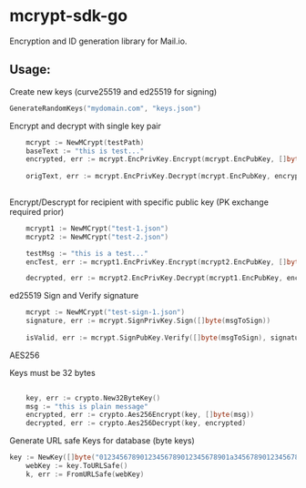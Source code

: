 # mcrypt-sdk-go

Encryption and ID generation library for Mail.io. 

## Usage: 

Create new keys (curve25519 and ed25519 for signing)
```go
GenerateRandomKeys("mydomain.com", "keys.json")
```

Encrypt and decrypt with single key pair
```go
    mcrypt := NewMCrypt(testPath)
	baseText := "this is test..."
	encrypted, err := mcrypt.EncPrivKey.Encrypt(mcrypt.EncPubKey, []byte(baseText))
	
	origText, err := mcrypt.EncPrivKey.Decrypt(mcrypt.EncPubKey, encrypted)
	
```

Encrypt/Descrypt for recipient with specific public key (PK exchange required prior)

```go
	mcrypt1 := NewMCrypt("test-1.json")
	mcrypt2 := NewMCrypt("test-2.json")

	testMsg := "this is a test..."
	encTest, err := mcrypt1.EncPrivKey.Encrypt(mcrypt2.EncPubKey, []byte(testMsg))

	decrypted, err := mcrypt2.EncPrivKey.Decrypt(mcrypt1.EncPubKey, encTest)
```

ed25519 Sign and Verify signature

```go
	mcrypt := NewMCrypt("test-sign-1.json")
	signature, err := mcrypt.SignPrivKey.Sign([]byte(msgToSign))
	
	isValid, err := mcrypt.SignPubKey.Verify([]byte(msgToSign), signature)
```

AES256 

Keys must be 32 bytes

```go
    
    key, err := crypto.New32ByteKey()
	msg := "this is plain message"
	encrypted, err := crypto.Aes256Encrypt(key, []byte(msg))
	decrypted, err := crypto.Aes256Decrypt(key, encrypted)
```

Generate URL safe Keys for database (byte keys)

```go
key := NewKey([]byte("01234567890123456789012345678901a34567890123456789012345678901234567890123456789"))
	webKey := key.ToURLSafe()
	k, err := FromURLSafe(webKey)
```
